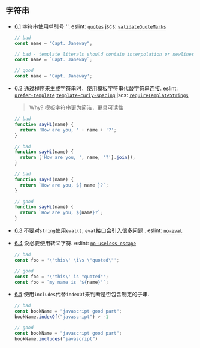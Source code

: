 ## 字符串

- [6.1](#strings--quotes) 字符串使用单引号 ''. eslint: [`quotes`](http://eslint.org/docs/rules/quotes.html) jscs: [`validateQuoteMarks`](http://jscs.info/rule/validateQuoteMarks)

  ```javascript
  // bad
  const name = "Capt. Janeway";

  // bad - template literals should contain interpolation or newlines
  const name = `Capt. Janeway`;

  // good
  const name = 'Capt. Janeway';
  ```

- [6.2](#es6-template-literals) 通过程序来生成字符串时，使用模板字符串代替字符串连接. eslint: [`prefer-template`](http://eslint.org/docs/rules/prefer-template.html) [`template-curly-spacing`](http://eslint.org/docs/rules/template-curly-spacing) jscs: [`requireTemplateStrings`](http://jscs.info/rule/requireTemplateStrings)

  > Why? 模板字符串更为简洁，更具可读性

  ```javascript
  // bad
  function sayHi(name) {
    return 'How are you, ' + name + '?';
  }

  // bad
  function sayHi(name) {
    return ['How are you, ', name, '?'].join();
  }

  // bad
  function sayHi(name) {
    return `How are you, ${ name }?`;
  }

  // good
  function sayHi(name) {
    return `How are you, ${name}?`;
  }
  ```

- [6.3](#strings--eval) 不要对`string`使用`eval()`, `eval`接口会引入很多问题 . eslint: [`no-eval`](http://eslint.org/docs/rules/no-eval)

- [6.4](#strings--escaping) 没必要使用转义字符. eslint: [`no-useless-escape`](http://eslint.org/docs/rules/no-useless-escape)

  ```javascript
  // bad
  const foo = '\'this\' \i\s \"quoted\"';

  // good
  const foo = '\'this\' is "quoted"';
  const foo = `my name is '${name}'`;
  ```


- [6.5](#strings--includes) 使用`includes`代替`indexOf`来判断是否包含制定的子串. 

  ```javascript
  // bad
  const bookName = "javascript good part";
  bookName.indexOf("javascript") > -1

  // good
  const bookName = "javascript good part";
  bookName.includes("javascript")
  ```
